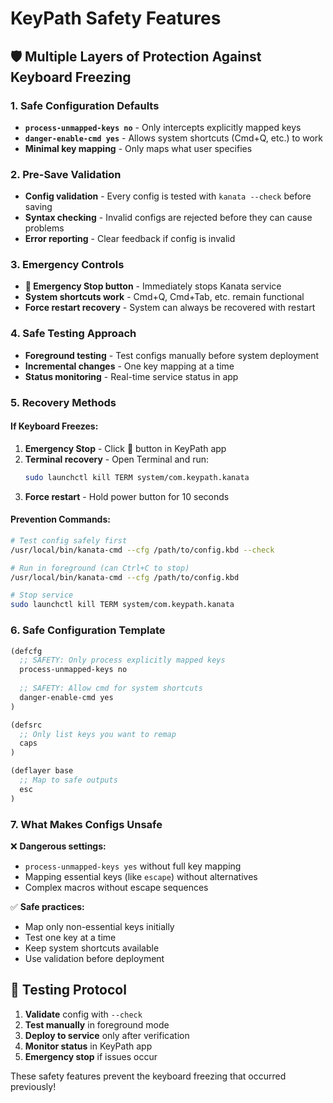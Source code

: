 # KeyPath Safety Features

## 🛡️ **Multiple Layers of Protection Against Keyboard Freezing**

### **1. Safe Configuration Defaults**
- **`process-unmapped-keys no`** - Only intercepts explicitly mapped keys
- **`danger-enable-cmd yes`** - Allows system shortcuts (Cmd+Q, etc.) to work
- **Minimal key mapping** - Only maps what user specifies

### **2. Pre-Save Validation**
- **Config validation** - Every config is tested with `kanata --check` before saving
- **Syntax checking** - Invalid configs are rejected before they can cause problems
- **Error reporting** - Clear feedback if config is invalid

### **3. Emergency Controls**
- **🚨 Emergency Stop button** - Immediately stops Kanata service
- **System shortcuts work** - Cmd+Q, Cmd+Tab, etc. remain functional
- **Force restart recovery** - System can always be recovered with restart

### **4. Safe Testing Approach**
- **Foreground testing** - Test configs manually before system deployment
- **Incremental changes** - One key mapping at a time
- **Status monitoring** - Real-time service status in app

### **5. Recovery Methods**

#### **If Keyboard Freezes:**
1. **Emergency Stop** - Click 🚨 button in KeyPath app
2. **Terminal recovery** - Open Terminal and run:
   ```bash
   sudo launchctl kill TERM system/com.keypath.kanata
   ```
3. **Force restart** - Hold power button for 10 seconds

#### **Prevention Commands:**
```bash
# Test config safely first
/usr/local/bin/kanata-cmd --cfg /path/to/config.kbd --check

# Run in foreground (can Ctrl+C to stop)
/usr/local/bin/kanata-cmd --cfg /path/to/config.kbd

# Stop service
sudo launchctl kill TERM system/com.keypath.kanata
```

### **6. Safe Configuration Template**
```lisp
(defcfg
  ;; SAFETY: Only process explicitly mapped keys
  process-unmapped-keys no
  
  ;; SAFETY: Allow cmd for system shortcuts  
  danger-enable-cmd yes
)

(defsrc
  ;; Only list keys you want to remap
  caps
)

(deflayer base
  ;; Map to safe outputs
  esc
)
```

### **7. What Makes Configs Unsafe**
❌ **Dangerous settings:**
- `process-unmapped-keys yes` without full key mapping
- Mapping essential keys (like `escape`) without alternatives
- Complex macros without escape sequences

✅ **Safe practices:**
- Map only non-essential keys initially
- Test one key at a time
- Keep system shortcuts available
- Use validation before deployment

## 🎯 **Testing Protocol**
1. **Validate** config with `--check`
2. **Test manually** in foreground mode
3. **Deploy to service** only after verification
4. **Monitor status** in KeyPath app
5. **Emergency stop** if issues occur

These safety features prevent the keyboard freezing that occurred previously!